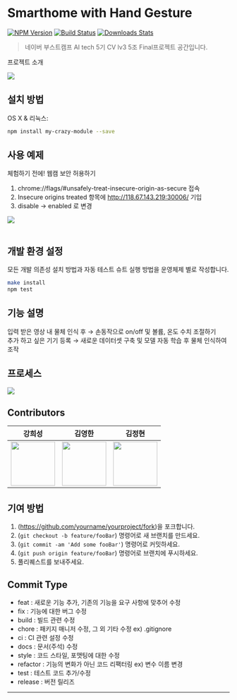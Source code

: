 # Smarthome with Hand Gesture
[![NPM Version][npm-image]][npm-url]
[![Build Status][travis-image]][travis-url]
[![Downloads Stats][npm-downloads]][npm-url]

> 네이버 부스트캠프 AI tech 5기 CV lv3 5조 Final프로젝트 공간입니다.

프로젝트 소개

<img src="https://i.ibb.co/tD3GMWq/2.png">


## 설치 방법

OS X & 리눅스:

```sh
npm install my-crazy-module --save
```

## 사용 예제

체험하기 전에! 웹캠 보안 허용하기

1. chrome://flags/#unsafely-treat-insecure-origin-as-secure 접속
2. Insecure origins treated 항목에 http://118.67.143.219:30006/ 기입
3. disable -> enabled 로 변경

<img src="[https://i.ibb.co/tD3GMWq/2.png](https://s3-us-west-2.amazonaws.com/secure.notion-static.com/2aa5c431-b1ec-4dd5-a359-5b383ed865bb/Untitled.png)"><br /><br />

## 개발 환경 설정

모든 개발 의존성 설치 방법과 자동 테스트 슈트 실행 방법을 운영체제 별로 작성합니다.

```sh
make install
npm test
```
## 기능 설명
입력 받은 영상 내 물체 인식 후 → 손동작으로 on/off 및 볼륨, 온도 수치 조절하기  
추가 하고 싶은 기기 등록 → 새로운 데이터셋 구축 및 모델 자동 학습 후 물체 인식하여 조작

## 프로세스
<img src=https://github.com/boostcampaitech5/level3_cv_finalproject-cv-05/assets/90888774/07e83583-3eab-4c3e-88d0-4831ff9b00b0>

## Contributors

|강희성 |                                                  김영한|김정현 |
|:--------------------------------------------------------------------------------------------------------------------------------------------------------------------:|:-------------------------------------------------------------------------------------------------------------------------------------------------------------------:|:------------------------------------------------------------------------------------------------------------------------------------------------------------------:|
| [<img src="https://avatars.githubusercontent.com/u/90888774?v=4" alt="" style="width:100px;100px;">](https://github.com/atom1905h) <br/> | [<img src="https://avatars.githubusercontent.com/u/50921080?v=4" alt="" style="width:100px;100px;">](https://github.com/dkdlel6887) <br/> | [<img src="https://avatars.githubusercontent.com/u/114405449?v=4" alt="" style="width:100px;100px;">](https://github.com/Jhyuny) <br/>


## 기여 방법

1. (<https://github.com/yourname/yourproject/fork>)을 포크합니다.
2. (`git checkout -b feature/fooBar`) 명령어로 새 브랜치를 만드세요.
3. (`git commit -am 'Add some fooBar'`) 명령어로 커밋하세요.
4. (`git push origin feature/fooBar`) 명령어로 브랜치에 푸시하세요. 
5. 풀리퀘스트를 보내주세요.

<!-- Markdown link & img dfn's -->
[npm-image]: https://img.shields.io/npm/v/datadog-metrics.svg?style=flat-square
[npm-url]: https://npmjs.org/package/datadog-metrics
[npm-downloads]: https://img.shields.io/npm/dm/datadog-metrics.svg?style=flat-square
[travis-image]: https://img.shields.io/travis/dbader/node-datadog-metrics/master.svg?style=flat-square
[travis-url]: https://travis-ci.org/dbader/node-datadog-metrics
[wiki]: https://github.com/yourname/yourproject/wiki



## Commit Type
- feat : 새로운 기능 추가, 기존의 기능을 요구 사항에 맞추어 수정
- fix : 기능에 대한 버그 수정
- build : 빌드 관련 수정
- chore : 패키지 매니저 수정, 그 외 기타 수정 ex) .gitignore
- ci : CI 관련 설정 수정
- docs : 문서(주석) 수정
- style : 코드 스타일, 포맷팅에 대한 수정
- refactor : 기능의 변화가 아닌 코드 리팩터링 ex) 변수 이름 변경
- test : 테스트 코드 추가/수정
- release : 버전 릴리즈
--------------
